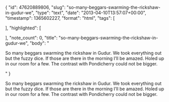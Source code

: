 {
  "id": 47620889806,
  "slug": "so-many-beggars-swarming-the-rickshaw-in-gudur-we",
  "type": "text",
  "date": "2013-04-10T13:57:07+00:00",
  "timestamp": 1365602227,
  "format": "html",
  "tags": [

  ],
  "highlighted": [

  ],
  "note_count": 0,
  "title": "so-many-beggars-swarming-the-rickshaw-in-gudur-we",
  "body": "<p>So many beggars swarming the rickshaw in Gudur. We took everything out but the fuzzy dice. If those are there in the morning I&rsquo;ll be amazed. Holed up in our room for a few. The contrast with Pondicherry could not be bigger.</p>"
}

<p>So many beggars swarming the rickshaw in Gudur. We took everything out but the fuzzy dice. If those are there in the morning I&rsquo;ll be amazed. Holed up in our room for a few. The contrast with Pondicherry could not be bigger.</p>